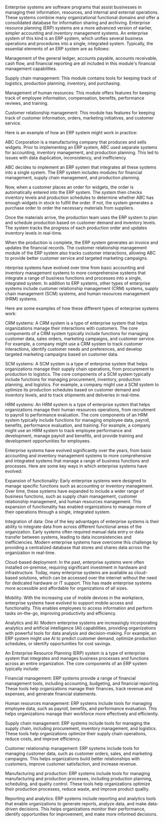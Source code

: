 Enterprise systems are software programs that assist businesses in managing their information, resources, and internal and external operations. These systems combine many organizational functional domains and offer a consolidated database for information sharing and archiving. Enterprise resource planning (ERP) systems are a more advanced version of earlier, simpler accounting and inventory management systems.
An enterprise system of this kind is an ERP system, which unifies several business operations and procedures into a single, integrated system. Typically, the essential elements of an ERP system are as follows:

Management of the general ledger, accounts payable, accounts receivable, cash flow, and financial reporting are all included in this module's financial management capabilities.

Supply chain management: This module contains tools for keeping track of logistics, production planning, inventory, and purchasing.

Management of human resources: This module offers features for keeping track of employee information, compensation, benefits, performance reviews, and training.

Customer relationship management: This module has features for keeping track of customer information, orders, marketing initiatives, and customer service.

Here is an example of how an ERP system might work in practice:

ABC Corporation is a manufacturing company that produces and sells widgets. Prior to implementing an ERP system, ABC used separate systems for accounting, inventory management, and production planning. This led to issues with data duplication, inconsistency, and inefficiency.

ABC decides to implement an ERP system that integrates all these systems into a single system. The ERP system includes modules for financial management, supply chain management, and production planning.

Now, when a customer places an order for widgets, the order is automatically entered into the ERP system. The system then checks inventory levels and production schedules to determine whether ABC has enough widgets in stock to fulfill the order. If not, the system generates a purchase order to order the necessary materials from suppliers.

Once the materials arrive, the production team uses the ERP system to plan and schedule production based on customer demand and inventory levels. The system tracks the progress of each production order and updates inventory levels in real-time.

When the production is complete, the ERP system generates an invoice and updates the financial records. The customer relationship management module of the ERP system also tracks customer interactions, allowing ABC to provide better customer service and targeted marketing campaigns.

nterprise systems have evolved over time from basic accounting and inventory management systems to more comprehensive systems that integrate a range of business functions and processes into a single, integrated system. In addition to ERP systems, other types of enterprise systems include customer relationship management (CRM) systems, supply chain management (SCM) systems, and human resources management (HRM) systems.

Here are some examples of how these different types of enterprise systems work:

CRM systems: A CRM system is a type of enterprise system that helps organizations manage their interactions with customers. The core components of a CRM system typically include functions for managing customer data, sales orders, marketing campaigns, and customer service. For example, a company might use a CRM system to track customer interactions, identify customer needs and preferences, and develop targeted marketing campaigns based on customer data.

SCM systems: A SCM system is a type of enterprise system that helps organizations manage their supply chain operations, from procurement to production to logistics. The core components of a SCM system typically include functions for managing procurement, inventory, production planning, and logistics. For example, a company might use a SCM system to optimize its production schedules based on customer demand and inventory levels, and to track shipments and deliveries in real-time.

HRM systems: An HRM system is a type of enterprise system that helps organizations manage their human resources operations, from recruitment to payroll to performance evaluation. The core components of an HRM system typically include functions for managing employee data, payroll, benefits, performance evaluation, and training. For example, a company might use an HRM system to track employee performance and development, manage payroll and benefits, and provide training and development opportunities for employees.

Enterprise systems have evolved significantly over the years, from basic accounting and inventory management systems to more comprehensive and integrated systems that manage a range of business functions and processes. Here are some key ways in which enterprise systems have evolved:

Expansion of functionality: Early enterprise systems were designed to manage specific functions such as accounting or inventory management. Over time, these systems have expanded to include a wider range of business functions, such as supply chain management, customer relationship management, and human resources management. This expansion of functionality has enabled organizations to manage more of their operations through a single, integrated system.

Integration of data: One of the key advantages of enterprise systems is their ability to integrate data from across different functional areas of the organization. Early systems often required manual data entry or data transfer between systems, leading to data inconsistencies and inefficiencies. Modern enterprise systems have overcome this challenge by providing a centralized database that stores and shares data across the organization in real-time.

Cloud-based deployment: In the past, enterprise systems were often installed on-premise, requiring significant investment in hardware and infrastructure. Today, many enterprise systems are available as cloud-based solutions, which can be accessed over the internet without the need for dedicated hardware or IT support. This has made enterprise systems more accessible and affordable for organizations of all sizes.

Mobility: With the increasing use of mobile devices in the workplace, enterprise systems have evolved to support mobile access and functionality. This enables employees to access information and perform tasks on-the-go, improving productivity and efficiency.

Analytics and AI: Modern enterprise systems are increasingly incorporating analytics and artificial intelligence (AI) capabilities, providing organizations with powerful tools for data analysis and decision-making. For example, an ERP system might use AI to predict customer demand, optimize production schedules, or identify opportunities for cost savings.

An Enterprise Resource Planning (ERP) system is a type of enterprise system that integrates and manages business processes and functions across an entire organization. The core components of an ERP system typically include:

Financial management: ERP systems provide a range of financial management tools, including accounting, budgeting, and financial reporting. These tools help organizations manage their finances, track revenue and expenses, and generate financial statements.

Human resources management: ERP systems include tools for managing employee data, such as payroll, benefits, and performance evaluation. This helps organizations manage their workforce more effectively and efficiently.

Supply chain management: ERP systems include tools for managing the supply chain, including procurement, inventory management, and logistics. These tools help organizations optimize their supply chain operations, reduce costs, and improve efficiency.

Customer relationship management: ERP systems include tools for managing customer data, such as customer orders, sales, and marketing campaigns. This helps organizations build better relationships with customers, improve customer satisfaction, and increase revenue.

Manufacturing and production: ERP systems include tools for managing manufacturing and production processes, including production planning, scheduling, and quality control. These tools help organizations optimize their production processes, reduce waste, and improve product quality.

Reporting and analytics: ERP systems include reporting and analytics tools that enable organizations to generate reports, analyze data, and make data-driven decisions. This helps organizations monitor their performance, identify opportunities for improvement, and make more informed decisions.
